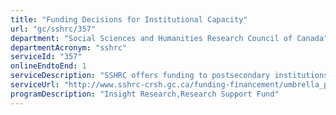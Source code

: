 ```yaml
---
title: "Funding Decisions for Institutional Capacity"
url: "gc/sshrc/357"
department: "Social Sciences and Humanities Research Council of Canada"
departmentAcronym: "sshrc"
serviceId: "357"
onlineEndtoEnd: 1
serviceDescription: "SSHRC offers funding to postsecondary institutions to support research in the social sciences and humanities and administers institutional funding on behalf of the Tri-Agencies (SSHRC, NSERC and CIHR) for research professorships at Canadian post-secondary institutions in the fields of natural sciences and engineering, health, and the social sciences and humanities and to  assist Canadian postsecondary institutions with expenses associated with managing the research funded by the three federal research granting agencies and to support  their efforts to become global research leaders. Technical assistance with online and paper applications is provided to applicants. Program Officers provide program-related information to clients; applications for funding opportunities are received; applications are reviewed for eligibility; ineligible applicants are notified and responses are provided to enquiries regarding eligibility;  merit review of applications are conducted; recommendations regarding funding decisions are made. Applicants are notified of funding decisions. Enquiries from both successful and unsuccessful applicants regarding funding decisions are received and further information is provided, as needed. Information on competition results, statistics and program expenditures is posted online. Facilitation and administration of research reporting is conducted."
serviceUrl: "http://www.sshrc-crsh.gc.ca/funding-financement/umbrella_programs-programme_cadre/insight-savoir-eng.aspx,http://www.rsf-fsr.gc.ca/home-accueil-eng.aspx"
programDescription: "Insight Research,Research Support Fund"
---
```

